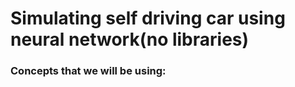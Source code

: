 # Simulating self driving car using neural network(no libraries)


### Concepts that we will be using: